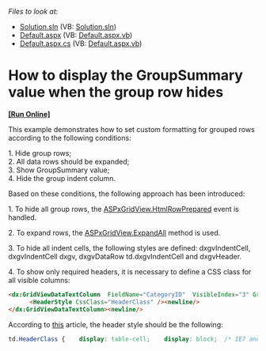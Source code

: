 <!-- default file list -->
*Files to look at*:

* [Solution.sln](./CS/Solution.sln) (VB: [Solution.sln](./VB/Solution.sln))
* [Default.aspx](./CS/WebSite/Default.aspx) (VB: [Default.aspx.vb](./VB/WebSite/Default.aspx.vb))
* [Default.aspx.cs](./CS/WebSite/Default.aspx.cs) (VB: [Default.aspx.vb](./VB/WebSite/Default.aspx.vb))
<!-- default file list end -->
# How to display the GroupSummary value when the group row hides
<!-- run online -->
**[[Run Online]](https://codecentral.devexpress.com/e2172/)**
<!-- run online end -->


<p>This example demonstrates how to set custom formatting for grouped rows according to the following conditions:</p><p>1. Hide group rows;<br />
2. All data rows should be expanded;<br />
3. Show GroupSummary value;<br />
4. Hide the group indent column.</p><p>Based on these conditions, the following approach has been introduced:</p><p>1. To hide all group rows, the <a href="http://documentation.devexpress.com/#AspNet/DevExpressWebASPxGridViewASPxGridView_HtmlRowPreparedtopic"><u>ASPxGridView.HtmlRowPrepared</u></a> event is handled.</p><p>2. To expand rows, the <a href="http://documentation.devexpress.com/#AspNet/DevExpressWebASPxGridViewASPxGridView_ExpandAlltopic"><u>ASPxGridView.ExpandAll</u></a> method is used.</p><p>3. To hide all indent cells, the following styles are defined: dxgvIndentCell, dxgvIndentCell dxgv, dxgvDataRow td.dxgvIndentCell and dxgvHeader.</p><p>4. To show only required headers, it is necessary to define a CSS class for all visible columns:</p>

```aspx
<dx:GridViewDataTextColumn  FieldName="CategoryID"  VisibleIndex="3" GroupIndex="0" SortIndex="0"  SortOrder="Ascending"><newline/>
      <HeaderStyle CssClass="HeaderClass" /><newline/>
</dx:GridViewDataTextColumn><newline/>

```

<p>According to <a href="http://stackoverflow.com/questions/249103/ie7-and-the-css-table-cell-property"><u>this</u></a> article, the header style should be the following:</p>

```css
td.HeaderClass {    display: table-cell;    display: block;  /* IE7 and below: http://stackoverflow.com/questions/249103/ie7-and-the-css-table-cell-property */ }
```

<p> </p>

<br/>


